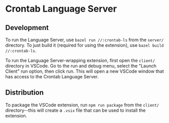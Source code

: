 # Crontab Language Server

## Development

To run the Language Server, use `bazel run //:crontab-ls` from the `server/` directory. To just build it (required for using the extension), use `bazel build //:crontab-ls`.

To run the Language Server-wrapping extension, first open the `client/` directory in VSCode. Go to the run and debug menu, select the "Launch Client" run option, then click run. This will open a new VSCode window that has access to the Crontab Language Server.

## Distribution

To package the VSCode extension, run `npm run package` from the `client/` directory--this will create a `.vsix` file that can be used to install the extension.
